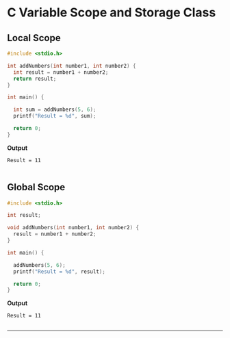 # C Variable Scope and Storage Class


## Local Scope
```c
#include <stdio.h>

int addNumbers(int number1, int number2) {
  int result = number1 + number2;
  return result;
}

int main() {

  int sum = addNumbers(5, 6);
  printf("Result = %d", sum);

  return 0;
}

```

**Output**
```
Result = 11


```

## Global Scope

```c
#include <stdio.h>

int result;

void addNumbers(int number1, int number2) {
  result = number1 + number2;
}

int main() {

  addNumbers(5, 6);
  printf("Result = %d", result);

  return 0;
}

```
**Output**
```
Result = 11


```

---
